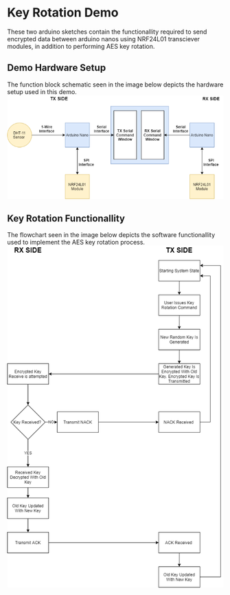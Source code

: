 # Key Rotation Demo
These two arduino sketches contain the functionallity required to send encrypted data between arduino nanos using NRF24L01 transciever modules, in addition to performing AES key rotation.

## Demo Hardware Setup
The function block schematic seen in the image below depicts the hardware setup used in this demo.
![Hardware Setup](docs/photos/KeyRotationHardwareSetup.png?raw=true "Hardware Setup")

## Key Rotation Functionallity
The flowchart seen in the image below depicts the software functionallity used to implement the AES key rotation process.
![Key Rotation Flowchart](docs/photos/KeyRotationProcess.png)
